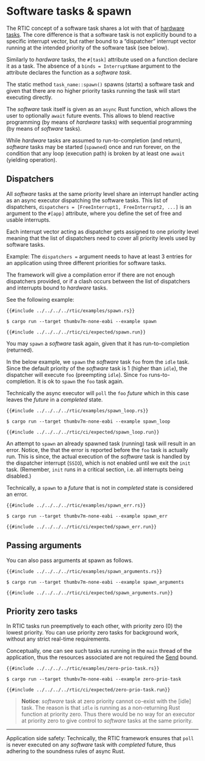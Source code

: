 # Software tasks & spawn

The RTIC concept of a software task shares a lot with that of [hardware tasks](./hardware_tasks.md). The core difference is that a software task is not explicitly bound to a specific interrupt vector, but rather bound to a “dispatcher” interrupt vector running at the intended priority of the software task (see below).

Similarly to *hardware* tasks, the `#[task]` attribute used on a function declare it as a task. The absence of a `binds = InterruptName` argument to the attribute declares the function as a *software task*. 

The static method `task_name::spawn()` spawns (starts) a software task and given that there are no higher priority tasks running the task will start executing directly.

The *software* task itself is given as an `async` Rust function, which allows the user to optionally `await` future events. This allows to blend reactive programming (by means of *hardware* tasks) with sequential programming (by means of *software* tasks).

While *hardware* tasks are assumed to run-to-completion (and return), *software* tasks may be started (`spawned`) once and run forever, on the condition that any loop (execution path) is broken by at least one `await` (yielding operation).

## Dispatchers

All *software* tasks at the same priority level share an interrupt handler acting as an async executor dispatching the software tasks. This list of dispatchers, `dispatchers = [FreeInterrupt1, FreeInterrupt2, ...]` is an argument to the `#[app]` attribute, where you define the set of free and usable interrupts.

Each interrupt vector acting as dispatcher gets assigned to one priority level meaning that the list of dispatchers need to cover all priority levels used by software tasks.

Example: The `dispatchers =` argument needs to have at least 3 entries for an application using three different priorities for software tasks.

The framework will give a compilation error if there are not enough dispatchers provided, or if a clash occurs between the list of dispatchers and interrupts bound to *hardware* tasks.

See the following example:

``` rust,noplayground
{{#include ../../../../rtic/examples/spawn.rs}}
```

``` console
$ cargo run --target thumbv7m-none-eabi --example spawn
```

``` console
{{#include ../../../../rtic/ci/expected/spawn.run}}
```
You may `spawn` a *software* task again, given that it has run-to-completion (returned). 

In the below example, we `spawn` the *software* task `foo` from the `idle` task. Since the default priority of the *software* task is 1 (higher than `idle`), the dispatcher will execute `foo` (preempting `idle`). Since `foo` runs-to-completion. It is ok to `spawn` the `foo` task again.

Technically the async executor will `poll` the `foo` *future* which in this case leaves the *future* in a *completed* state. 

``` rust,noplayground
{{#include ../../../../rtic/examples/spawn_loop.rs}}
```

``` console
$ cargo run --target thumbv7m-none-eabi --example spawn_loop
```

``` console
{{#include ../../../../rtic/ci/expected/spawn_loop.run}}
```

An attempt to `spawn` an already spawned task (running) task will result in an error. Notice, the that the error is reported before the `foo` task is actually run. This is since, the actual execution of the *software* task is handled by the dispatcher interrupt (`SSIO`), which is not enabled until we exit the `init` task. (Remember, `init` runs in a critical section, i.e. all interrupts being disabled.)

Technically, a `spawn` to a *future* that is not in *completed* state is considered an error.

``` rust,noplayground
{{#include ../../../../rtic/examples/spawn_err.rs}}
```

``` console
$ cargo run --target thumbv7m-none-eabi --example spawn_err
```

``` console
{{#include ../../../../rtic/ci/expected/spawn_err.run}}
```

## Passing arguments
You can also pass arguments at spawn as follows.

``` rust,noplayground
{{#include ../../../../rtic/examples/spawn_arguments.rs}}
```

``` console
$ cargo run --target thumbv7m-none-eabi --example spawn_arguments
```

``` console
{{#include ../../../../rtic/ci/expected/spawn_arguments.run}}
```

## Priority zero tasks

In RTIC tasks run preemptively to each other, with priority zero (0) the lowest priority. You can use priority zero tasks for background work, without any strict real-time requirements. 

Conceptually, one can see such tasks as running in the `main` thread of the application, thus the resources associated are not required the [Send] bound.

[Send]: https://doc.rust-lang.org/nomicon/send-and-sync.html


``` rust,noplayground
{{#include ../../../../rtic/examples/zero-prio-task.rs}}
```

``` console
$ cargo run --target thumbv7m-none-eabi --example zero-prio-task
```

``` console
{{#include ../../../../rtic/ci/expected/zero-prio-task.run}}
```

> **Notice**: *software* task at zero priority cannot co-exist with the [idle] task. The reason is that `idle` is running as a non-returning Rust function at priority zero. Thus there would be no way for an executor at priority zero to give control to *software* tasks at the same priority.

---

Application side safety: Technically, the RTIC framework ensures that `poll` is never executed on any *software* task with *completed* future, thus adhering to the soundness rules of async Rust.
